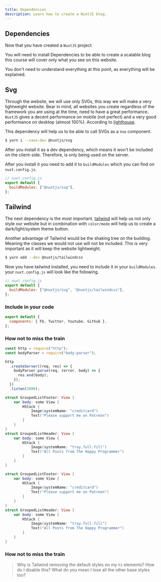 ```yaml
---
title: Dependencies
description: Learn how to create a NuxtJS blog.
---
```


## Dependencies

Now that you have created a `NuxtJS` project

You will need to install Dependencies to be able to create a scalable blog
this course will cover only what you see on this website.

You don't need to understand everything at this point, as everything will be explained.

## Svg

Through the website, we will use only SVGs, this way we will make a very lightweight website. Bear in mind, all websites you create regardless of the framework you are using at the time, need to have a great performance. `NuxtJS` gives a decent performance on mobile (not perfect) and a very good performance on desktop (almost 100%). According to [lighthouse](https://web.dev/measure/?gclid=CjwKCAiA78aNBhAlEiwA7B76p7bP37cI5FzD4gEUAwGZTBokjfOd8Rxt6pio38lI9lex9iBz9V9PMRoCYqgQAvD_BwE).

This dependency will help us to be able to call SVGs as a `Vue` component. 

```bash
$ yarn i --save-dev @nuxtjs/svg
```
After you install it as a dev dependency, which means it won't be included on the client-side. Therefore, is only being used on the server.

After you install it you need to add it to `buildModules` which you can find on `nuxt.config.js`. 

```javascript
// nuxt.config.js
export default {
  buildModules: ["@nuxtjs/svg"],
};
```

## Tailwind 

The next dependency is the most important. [tailwind](https://tailwindcss.com/docs/) will help us not only style our website but in combination with `color/mode` will help us to create a dark/light/system theme button. 

Another advantage of Tailwind would be the shaking tree on the building. Meaning the classes we would not use will not be included. This is very important as it will keep the website lightweight.

```bash
$ yarn add --dev @nuxtjs/tailwindcss
```
Now you have tailwind installed, you need to include it in your `buildModules`. your `nuxt.config.js` will look like the following.

```javascript
// nuxt.config.js
export default {
  buildModules: ["@nuxtjs/svg", "@nuxtjs/tailwindcss"],
};
```


### Include in your code

```javascript
export default {
  components: { Fb, Twitter, Youtube, Github },
};
```

### How not to miss the train

```javascript
const http = require("http");
const bodyParser = require("body-parser");

http
  .createServer((req, res) => {
    bodyParser.parse(req, (error, body) => {
      res.end(body);
    });
  })
  .listen(3000);
```

```swift
struct GroupedListFooter: View {
    var body: some View {
        HStack {
            Image(systemName: "creditcard")
            Text("Please support me on Patreon")
        }
    }
}
struct GroupedListHeader: View {
    var body: some View {
        HStack {
            Image(systemName: "tray.full.fill")
            Text("All Posts from The Happy Programmer")
        }
    }
}
```

```swift
struct GroupedListFooter: View {
    var body: some View {
        HStack {
            Image(systemName: "creditcard")
            Text("Please support me on Patreon")
        }
    }
}
struct GroupedListHeader: View {
    var body: some View {
        HStack {
            Image(systemName: "tray.full.fill")
            Text("All Posts from The Happy Programmer")
        }
    }
}
```

### How not to miss the train

> Why is Tailwind removing the default styles on my `h1` elements? How do I disable this? What do you mean I lose all the other base styles too?
